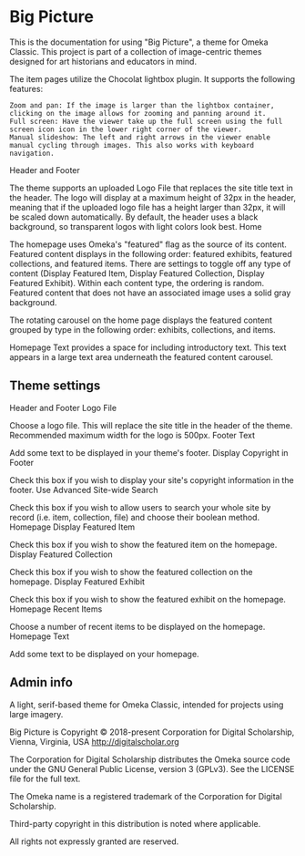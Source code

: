 # Big Picture

This is the documentation for using "Big Picture", a theme for Omeka Classic. This project is part of a collection of image-centric themes designed for art historians and educators in mind.



The item pages utilize the Chocolat lightbox plugin. It supports the following features:

    Zoom and pan: If the image is larger than the lightbox container, clicking on the image allows for zooming and panning around it.
    Full screen: Have the viewer take up the full screen using the full screen icon icon in the lower right corner of the viewer.
    Manual slideshow: The left and right arrows in the viewer enable manual cycling through images. This also works with keyboard navigation.




Header and Footer

The theme supports an uploaded Logo File that replaces the site title text in the header. The logo will display at a maximum height of 32px in the header, meaning that if the uploaded logo file has a height larger than 32px, it will be scaled down automatically. By default, the header uses a black background, so transparent logos with light colors look best.
Home

The homepage uses Omeka's "featured" flag as the source of its content. Featured content displays in the following order: featured exhibits, featured collections, and featured items. There are settings to toggle off any type of content (Display Featured Item, Display Featured Collection, Display Featured Exhibit). Within each content type, the ordering is random. Featured content that does not have an associated image uses a solid gray background.

The rotating carousel on the home page displays the featured content grouped by type in the following order: exhibits, collections, and items.

Homepage Text provides a space for including introductory text. This text appears in a large text area underneath the featured content carousel.

## Theme settings

Header and Footer
Logo File

Choose a logo file. This will replace the site title in the header of the theme. Recommended maximum width for the logo is 500px.
Footer Text

Add some text to be displayed in your theme's footer.
Display Copyright in Footer

Check this box if you wish to display your site's copyright information in the footer.
Use Advanced Site-wide Search

Check this box if you wish to allow users to search your whole site by record (i.e. item, collection, file) and choose their boolean method.
Homepage
Display Featured Item

Check this box if you wish to show the featured item on the homepage.
Display Featured Collection

Check this box if you wish to show the featured collection on the homepage.
Display Featured Exhibit

Check this box if you wish to show the featured exhibit on the homepage.
Homepage Recent Items

Choose a number of recent items to be displayed on the homepage.
Homepage Text

Add some text to be displayed on your homepage. 





## Admin info

A light, serif-based theme for Omeka Classic, intended for projects using large imagery.

Big Picture is Copyright © 2018-present Corporation for Digital Scholarship, Vienna, Virginia, USA http://digitalscholar.org

The Corporation for Digital Scholarship distributes the Omeka source code under the GNU General Public License, version 3 (GPLv3). See the LICENSE file for the full text.

The Omeka name is a registered trademark of the Corporation for Digital Scholarship.

Third-party copyright in this distribution is noted where applicable.

All rights not expressly granted are reserved.